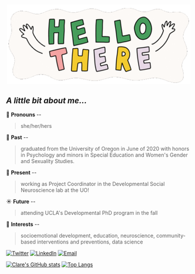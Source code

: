 <p align="center">
  
<img width="500" src="https://github.com/clarefmccann/clarefmccann/blob/main/hello_gif.gif" alt="Hello there!"> 

</p>
   
## *A little bit about me...*
   
🌷  **Pronouns** -- 
> she/her/hers

🌟  **Past** -- 
> graduated from the University of Oregon in June of 2020 with honors in Psychology and minors in Special Education and Women's Gender and Sexuality Studies. 

🌲  **Present** -- 
> working as Project Coordinator in the Developmental Social Neuroscience lab at the UO!

☀️  **Future** -- 
> attending UCLA's Developmental PhD program in the fall 

🧠  **Interests** -- 
> socioemotional development, education, neuroscience, community-based interventions and preventions, data science

[![Twitter][1.2]][1] [![LinkedIn][3.2]][2] [![Email][2.2]][3]


[1.2]: https://img.icons8.com/doodle/60/000000/twitter--v1.png
[3.2]: https://img.icons8.com/doodle/60/000000/linkedin--v2.png
[2.2]: https://img.icons8.com/doodle/60/000000/mail-with-wings.png


[1]: https://twitter.com/clarefmccann 
[2]: https://www.linkedin.com/in/clare-mccann-9a5172192/
[3]: cmccann2@uoregon.edu
  


[![Clare's GitHub stats](https://github-readme-stats.vercel.app/api?username=clarefmccann&count_private=true&show_icons=true&theme=dracula)](https://github.com/anuraghazra/github-readme-stats) 
[![Top Langs](https://github-readme-stats.vercel.app/api/top-langs/?username=clarefmccann&layout=compact)](https://github.com/anuraghazra/github-readme-stats)
